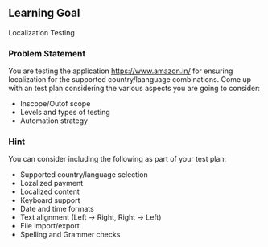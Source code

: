 ## Learning Goal
Localization Testing

### Problem Statement
You are testing the application https://www.amazon.in/ for ensuring localization for the supported country/laanguage combinations. Come up with an test plan considering the various aspects you are going to consider:
- Inscope/Outof scope
- Levels and types of testing
- Automation strategy

### Hint
You can consider including the following as part of your test plan:
- Supported country/language selection
- Lozalized payment
- Localized content
- Keyboard support
- Date and time formats
- Text alignment (Left → Right, Right → Left)
- File import/export
- Spelling and Grammer checks
